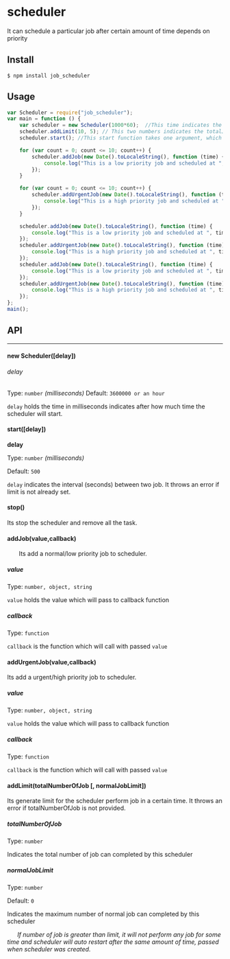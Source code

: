 # scheduler

  It can schedule a particular job after certain amount of time depends on priority
  
  ## Install 
    $ npm install job_scheduler
  ## Usage
  
  ```js
  var Scheduler = require("job_scheduler");
  var main = function () {
      var scheduler = new Scheduler(1000*60);  //This time indicates the interval time between the scheduler's two cycle
      scheduler.addLimit(10, 5); // This two numbers indicates the totalJobLimit and normalPriorityJobLimit to perform jobs for a cycle
      scheduler.start(); //This start function takes one argument, which indicates the interval time between two job. If nothing is provided, by default it is 500 milliseconds
  
      for (var count = 0; count <= 10; count++) {
          scheduler.addJob(new Date().toLocaleString(), function (time) {
              console.log("This is a low priority job and scheduled at ", time, " and current time is ", new Date().toLocaleString());
          });
      }
  
      for (var count = 0; count <= 10; count++) {
          scheduler.addUrgentJob(new Date().toLocaleString(), function (time) {
              console.log("This is a high priority job and scheduled at ", time, " and current time is ", new Date().toLocaleString());
          });
      }
  
      scheduler.addJob(new Date().toLocaleString(), function (time) {
          console.log("This is a low priority job and scheduled at ", time, " and current time is ", new Date().toLocaleString());
      });
      scheduler.addUrgentJob(new Date().toLocaleString(), function (time) {
          console.log("This is a high priority job and scheduled at ", time, " and current time is ", new Date().toLocaleString());
      });
      scheduler.addJob(new Date().toLocaleString(), function (time) {
          console.log("This is a low priority job and scheduled at ", time, " and current time is ", new Date().toLocaleString());
      });
      scheduler.addUrgentJob(new Date().toLocaleString(), function (time) {
          console.log("This is a high priority job and scheduled at ", time, " and current time is ", new Date().toLocaleString());
      });
  };
  main();
  
```
  ## API
  ---
  #### new Scheduler([delay])
  ###### delay
  Type: `number` *(milliseconds)*
  Default: `3600000 or an hour`
  
 `delay` holds the time in milliseconds indicates after how much time the scheduler will start.
  
  #### start([delay])
**delay**

Type: `number` *(milliseconds)*
    
Default: `500`
    
`delay` indicates the interval (seconds) between two job. It throws an error if limit is not already set.
     
  #### stop()
Its stop the scheduler and remove all the task.

  #### addJob(value,callback)
  &nbsp;&nbsp;&nbsp;&nbsp;&nbsp;&nbsp; Its add a normal/low priority job to scheduler.
  ##### value
  Type: `number, object, string`
  
  `value` holds the value which will pass to callback function
  ##### callback
  Type: `function`

`callback` is the function which will call with passed `value`
  
  #### addUrgentJob(value,callback)
 Its add a urgent/high priority job to scheduler.
 
##### value
   Type: `number, object, string`

`value` holds the value which will pass to callback function
    
##### callback
Type: `function`

`callback` is the function which will call with passed `value`

  #### addLimit(totalNumberOfJob [, normalJobLimit])
 Its generate limit for the scheduler perform job in a certain time. It throws an error if totalNumberOfJob is not provided.
  
  ##### totalNumberOfJob
  Type: `number`
  
 Indicates the total number of job can completed by this scheduler
  
  ##### normalJobLimit
Type: `number`

Default: `0`

Indicates the maximum number of normal job can completed by this scheduler

*&nbsp;&nbsp;&nbsp;&nbsp;&nbsp;&nbsp;If number of job is greater than limit, it will not perform any job for some time and scheduler will auto restart after the same amount of time, passed when scheduler was created.*
